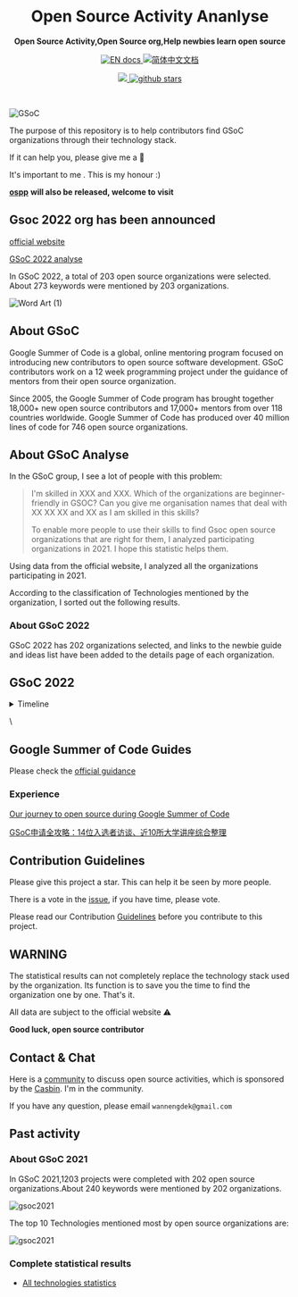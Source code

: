 
<h1 align="center" >
    Open Source Activity Ananlyse
</h1>
<p align="center">
  <strong>Open Source Activity,Open Source org,Help newbies learn open source</strong>
</p>


<p align="center">
  <a href="https://github.com/erdengk/gsoc-analyse" >
    <img src="https://img.shields.io/badge/document-English-blue.svg" alt="EN docs" />
  </a>
  <a href="https://github.com/erdengk/gsoc-analyse/tree/master/en">
    <img src="https://img.shields.io/badge/文档-简体中文-blue.svg" alt="简体中文文档" />
  </a>
</p>

<p align="center">
    <a target="_blank" href="">
        <img src="https://img.shields.io/badge/License-Apache%202.0-blue.svg?label=license" />
    </a>
   <a target="_blank" href=''>
        <img src="https://img.shields.io/github/stars/erdengk/gsoc-analyse.svg" alt="github stars"/>
   </a>

</p>
<br/>


![GSoC](https://summerofcode.withgoogle.com/assets/media/logo.svg)

The purpose of this repository is to help contributors find GSoC organizations through their technology stack.

If it can help you, please give me a 🌟

It's important to me . This is my honour :)

[**ospp**](https://summer-ospp.ac.cn/#/org) **will also be released, welcome to visit**

## Gsoc 2022 org has been announced

[official website](https://summerofcode.withgoogle.com/programs/2022/organizations)

[GSoC 2022 analyse](en/gsoc/GSoC2022/GSoC2022.md)

In GSoC 2022, a total of 203 open source organizations were selected. About 273 keywords were mentioned by 203 organizations.

![Word Art (1)](https://user-images.githubusercontent.com/37730787/157160231-5ed0a073-40f1-4bfe-907d-1d53db04e3ae.png)

## About GSoC

Google Summer of Code is a global, online mentoring program focused on introducing new contributors to open source software development. GSoC contributors work on a 12 week programming project under the guidance of mentors from their open source organization.

Since 2005, the Google Summer of Code program has brought together 18,000+ new open source contributors and 17,000+ mentors from over 118 countries worldwide. Google Summer of Code has produced over 40 million lines of code for 746 open source organizations.

## About GSoC Analyse

In the GSoC group, I see a lot of people with this problem:

> I'm skilled in XXX and XXX. Which of the organizations are beginner- friendly in GSOC? Can you give me organisation names that deal with XX XX XX and XX as I am skilled in this skills?
>
> To enable more people to use their skills to find Gsoc open source organizations that are right for them, I analyzed participating organizations in 2021. I hope this statistic helps them.

Using data from the official website, I analyzed all the organizations participating in 2021.

According to the classification of Technologies mentioned by the organization, I sorted out the following results.

### About GSoC 2022

GSoC 2022 has 202 organizations selected, and links to the newbie guide and ideas list have been added to the details page of each organization.

## GSoC 2022

<details>

<summary>Timeline</summary>

* February 7 - 18:00 UTC

Mentoring organizations can begin submitting applications to Google

* February 21 - 18:00 UTC

Mentoring organization application deadline

* February 21 - March 6

Google program administrators review organization applications

* March 7 - 18:00 UTC

List of accepted mentoring organizations published

* March 7 - April 3

Potential GSoC contributors discuss application ideas with mentoring organizations

* April 4 - 18:00 UTC

GSoC contributor application period begins

* April 19 - 18:00 UTC

GSoC contributor application deadline

* May 12 - 18:00 UTC

GSoC contributor slot requests due from Org Admins

* May 20 - 18:00 UTC

Accepted GSoC contributor projects announced

* May 20 - June 12

Community Bonding Period | GSoC contributors get to know mentors, read documentation, get up to speed to begin working on their projects

* June 13

Coding officially begins!

* July 25 - 18:00 UTC

Mentors and GSoC contributors can begin submitting Phase 1 evaluations

* July 29 - 18:00 UTC

Phase 1 Evaluation deadline (standard coding period)

* July 25 - September 4

Work Period | GSoC contributors work on their project with guidance from Mentors

* September 5 - September 12 - 18:00 UTC

Final week: GSoC contributors submit their final work product and their final mentor evaluation (standard coding period)

* September 12 - September 19 - 18:00 UTC

Mentors submit final GSoC contributor evaluations (standard coding period)

* September 20

Initial results of Google Summer of Code 2022 announced

* September 12 - November 13

GSoC contributors with extended timelines continue coding

* November 21 - 18:00 UTC

Final date for all GSoC contributors to submit their final work product

* November 28 - 18:00 UTC

Final date for mentors to submit evaluations for GSoC contributor projects with extended deadlines

</details>

\


## Google Summer of Code Guides

Please check the [official guidance](https://google.github.io/gsocguides/student/index)

### Experience

[Our journey to open source during Google Summer of Code](https://opensource.com/article/21/10/google-summer-code?sc\_cid=70160000001273HAAQ)

[GSoC申请全攻略：14位入选者访谈、近10所大学讲座综合整理](https://mp.weixin.qq.com/s?\_\_biz=MzU0Mjc0NTcxNQ==\&mid=2247484324\&idx=1\&sn=0b9646893ff6f37b66502849d41bd40c\&chksm=fb14b6b8cc633fae6f731a3b50a88c1f7e2e1b40aaeefecefd33d6b79c3f81da688656e639b7\&scene=21#wechat\_redirect)

## Contribution Guidelines

Please give this project a star. This can help it be seen by more people.

There is a vote in the [issue](https://github.com/erdengk/gsoc-analyse/issues/1), if you have time, please vote.

Please read our Contribution [Guidelines](broken-reference) before you contribute to this project.

## WARNING

The statistical results can not completely replace the technology stack used by the organization. Its function is to save you the time to find the organization one by one. That's it.

All data are subject to the official website ⚠️

**Good luck, open source contributor**

## Contact & Chat

Here is a [community](https://v2tl.com) to discuss open source activities, which is sponsored by the [Casbin](https://github.com/casbin/casbin). I'm in the community.

If you have any question, please email `wannengdek@gmail.com`

## Past activity

### About GSoC 2021

In GSoC 2021,1203 projects were completed with 202 open source organizations.About 240 keywords were mentioned by 202 organizations.

![gsoc2021](https://user-images.githubusercontent.com/37730787/148777428-e3a52181-40ee-42d3-9142-ef322a138b86.png)

The top 10 Technologies mentioned most by open source organizations are:

![gsoc2021](https://user-images.githubusercontent.com/37730787/149070819-ecab0a85-5ded-4ea7-b6d0-31438d1915c9.png)

### Complete statistical results

* [All technologies statistics](broken-reference)
